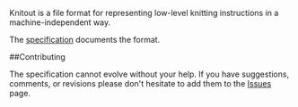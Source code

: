 Knitout is a file format for representing low-level knitting instructions in a machine-independent way.

The [specification](./knitout.html) documents the format.

##Contributing

The specification cannot evolve without your help.
If you have suggestions, comments, or revisions please don't hesitate to add them to the [Issues](https://github.com/textiles-lab/knitout/issues) page.

